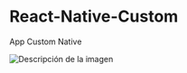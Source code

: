 # React-Native-Custom
App Custom Native


![Descripción de la imagen](https://th.bing.com/th/id/OIP.-AVLvaCjkHhiZOuyiLrksQHaEL?rs=1&pid=ImgDetMain)

